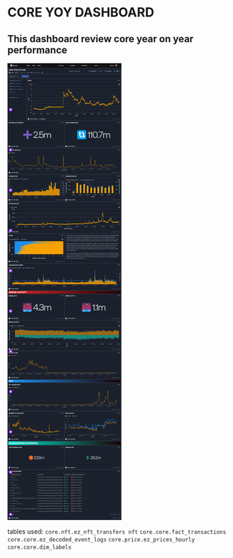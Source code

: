 # CORE YOY DASHBOARD

## This dashboard review core year on year performance
![dashboard](./CORE_year_on_year_2024.png)

tables used:
`core.nft.ez_nft_transfers nft`
`core.core.fact_transactions`
`core.core.ez_decoded_event_logs`
`core.price.ez_prices_hourly`
`core.core.dim_labels`
